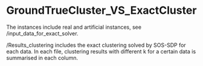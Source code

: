 # GroundTrueCluster_VS_ExactCluster

The instances include real and artificial instances, see  /input_data_for_exact_solver.

/Results_clustering includes  the exact clustering solved by SOS-SDP for each data. In each file, clustering results with different k for a certain data is summarised in each column.

